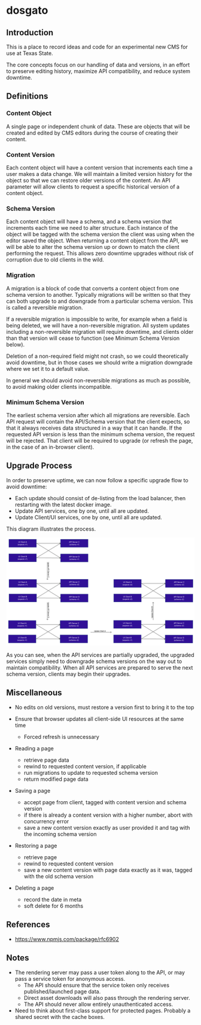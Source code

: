 # dosgato
## Introduction
This is a place to record ideas and code for an experimental new CMS for use at Texas State.

The core concepts focus on our handling of data and versions, in an effort to preserve editing history, maximize API compatibility, and reduce system downtime.

## Definitions
### Content Object
A single page or independent chunk of data. These are objects that will be created and edited by CMS editors during the course of creating their content.

### Content Version
Each content object will have a content version that increments each time a user makes a data change. We will maintain a limited version history for the object so that we can restore older versions of the content. An API parameter will allow clients to request a specific historical version of a content object.

### Schema Version
Each content object will have a schema, and a schema version that increments each time we need to alter structure. Each instance of the object will be tagged with the schema version the client was using when the editor saved the object. When returning a content object from the API, we will be able to alter the schema version up or down to match the client performing the request. This allows zero downtime upgrades without risk of corruption due to old clients in the wild.

### Migration
A migration is a block of code that converts a content object from one schema version to another. Typically migrations will be written so that they can both upgrade to and downgrade from a particular schema version. This is called a reversible migration.

If a reversible migration is impossible to write, for example when a field is being deleted, we will have a non-reversible migration. All system updates including a non-reversible migration will require downtime, and clients older than that version will cease to function (see Minimum Schema Version below).

Deletion of a non-required field might not crash, so we could theoretically avoid downtime, but in those cases we should write a migration downgrade where we set it to a default value.

In general we should avoid non-reversible migrations as much as possible, to avoid making older clients incompatible.

### Minimum Schema Version
The earliest schema version after which all migrations are reversible. Each API request will contain the API/Schema version that the client expects, so that it always receives data structured in a way that it can handle. If the requested API version is less than the minimum schema version, the request will be rejected. That client will be required to upgrade (or refresh the page, in the case of an in-browser client).

## Upgrade Process
In order to preserve uptime, we can now follow a specific upgrade flow to avoid downtime:
* Each update should consist of de-listing from the load balancer, then restarting with the latest docker image.
* Update API services, one by one, until all are updated.
* Update Client/UI services, one by one, until all are updated.

This diagram illustrates the process.

![Upgrade Process Flow Diagram](readme/upgradeflow2.png?raw=true)

As you can see, when the API services are partially upgraded, the upgraded services simply need to downgrade schema versions on the way out to maintain compatibility. When all API services are prepared to serve the next schema version, clients may begin their upgrades.

## Miscellaneous
* No edits on old versions, must restore a version first to bring it to the top
* Ensure that browser updates all client-side UI resources at the same time
  * Forced refresh is unnecessary

* Reading a page
  * retrieve page data
  * rewind to requested content version, if applicable
  * run migrations to update to requested schema version
  * return modified page data

* Saving a page
  * accept page from client, tagged with content version and schema version
  * if there is already a content version with a higher number, abort with concurrency error
  * save a new content version exactly as user provided it and tag with the incoming schema version

* Restoring a page
  * retrieve page
  * rewind to requested content version
  * save a new content version with page data exactly as it was, tagged with the old schema version

* Deleting a page
  * record the date in meta
  * soft delete for 6 months

## References
* https://www.npmjs.com/package/rfc6902

## Notes
* The rendering server may pass a user token along to the API, or may pass a service token for anonymous access.
  * The API should ensure that the service token only receives published/launched page data.
  * Direct asset downloads will also pass through the rendering server.
  * The API should never allow entirely unauthenticated access.
* Need to think about first-class support for protected pages. Probably a shared secret with the cache boxes.
